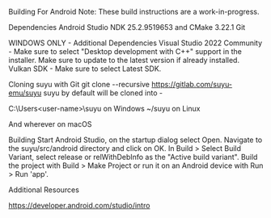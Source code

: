 Building For Android
Note: These build instructions are a work-in-progress.

Dependencies
Android Studio
NDK 25.2.9519653 and CMake 3.22.1
Git

WINDOWS ONLY - Additional Dependencies
Visual Studio 2022 Community - Make sure to select "Desktop development with C++" support in the installer. Make sure to update to the latest version if already installed.
Vulkan SDK - Make sure to select Latest SDK.

Cloning suyu with Git
git clone --recursive https://gitlab.com/suyu-emu/suyu
suyu by default will be cloned into -

C:\Users\<user-name>\suyu on Windows
~/suyu on Linux

And wherever on macOS

Building
Start Android Studio, on the startup dialog select Open.
Navigate to the suyu/src/android directory and click on OK.
In Build > Select Build Variant, select release or relWithDebInfo as the "Active build variant".
Build the project with Build > Make Project or run it on an Android device with Run > Run 'app'.

Additional Resources

https://developer.android.com/studio/intro
